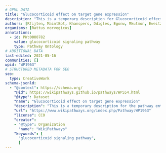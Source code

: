 ```yaml
---
# GPML DATA
title: "Glucocorticoid effect on target gene expression"
description: "This is a temporary description for Glucocorticoid effect on target gene expression"
authors: [Rfijten, MaintBot, Khanspers, Ddigles, Egonw, Mkutmon, Eweitz]
organisms: [Rattus norvegicus]
annotations:
  - id: PW:0000782
    value: glucocorticoid signaling pathway
    type: Pathway Ontology
# ADDITIONAL DATA
last-edited: 2021-05-16
communities: []
wpid: "WP1963"
# STRUCTURED METADATA FOR SEO
seo:
  type: CreativeWork
schema-jsonld:
  - "@context": https://schema.org/
    "@id": https://wikipathways.github.io/pathways/WP554.html
    "@type": Dataset
    "name": "Glucocorticoid effect on target gene expression"
    "description": "This is a temporary description for the pathway entitled: Glucocorticoid effect on target gene expression"
    "url": "https://www.wikipathways.org/index.php/Pathway:WP1963"
    "license": CC0
    "creator":
    - "@type": Organization
      "name": "WikiPathways"
    "keywords": [
      "glucocorticoid signaling pathway",
      ]
---
```

